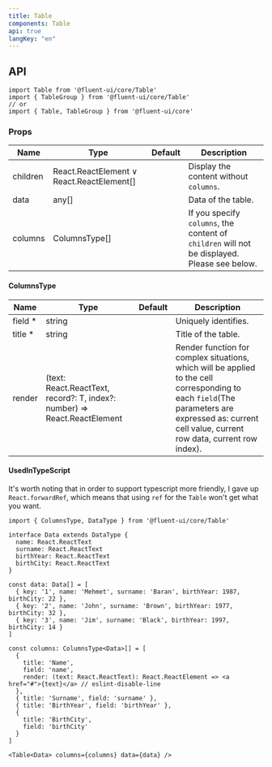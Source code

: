 ```yaml
---
title: Table
components: Table
api: true
langKey: "en"
---
```


## API

```
import Table from '@fluent-ui/core/Table'
import { TableGroup } from '@fluent-ui/core/Table'
// or
import { Table, TableGroup } from '@fluent-ui/core'
```

### Props

| Name | Type | Default | Description |
| --- | --- | --- | --- |
| children | React.ReactElement &or; React.ReactElement[] |  | Display the content without `columns`. |
| data | any[] |  | Data of the table. |
| columns | ColumnsType[] |  | If you specify `columns`, the content of `children` will not be displayed. Please see below. |

#### ColumnsType

| Name | Type | Default | Description |
| --- | --- | --- | --- |
| field&nbsp;* | string |  | Uniquely identifies. |
| title&nbsp;* | string |  | Title of the table. |
| render | (text: React.ReactText, record?: T, index?: number) => React.ReactElement |  | Render function for complex situations, which will be applied to the cell corresponding to each `field`(The parameters are expressed as: current cell value, current row data, current row index). |

#### UsedInTypeScript

It's worth noting that in order to support typescript more friendly, I gave up `React.forwardRef`, which means that using `ref` for the `Table` won't get what you want.

```tsx
import { ColumnsType, DataType } from '@fluent-ui/core/Table'

interface Data extends DataType {
  name: React.ReactText
  surname: React.ReactText
  birthYear: React.ReactText
  birthCity: React.ReactText
}

const data: Data[] = [
  { key: '1', name: 'Mehmet', surname: 'Baran', birthYear: 1987, birthCity: 22 },
  { key: '2', name: 'John', surname: 'Brown', birthYear: 1977, birthCity: 32 },
  { key: '3', name: 'Jim', surname: 'Black', birthYear: 1997, birthCity: 14 }
]

const columns: ColumnsType<Data>[] = [
  {
    title: 'Name',
    field: 'name',
    render: (text: React.ReactText): React.ReactElement => <a href="#">{text}</a> // eslint-disable-line
  },
  { title: 'Surname', field: 'surname' },
  { title: 'BirthYear', field: 'birthYear' },
  {
    title: 'BirthCity',
    field: 'birthCity'
  }
]

<Table<Data> columns={columns} data={data} />
```
